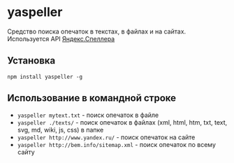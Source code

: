 yaspeller
=========
Средство поиска опечаток в текстах, в файлах и на сайтах.
Используется API [Яндекс.Спеллера](https://tech.yandex.ru/speller/doc/dg/concepts/About-docpage/)

## Установка
`npm install yaspeller -g`
  
## Использование в командной строке
+ `yaspeller mytext.txt` - поиск опечаток в файле
+ `yaspeller ./texts/` - поиск опечаток в файлах (xml, html, htm, txt, text, svg, md, wiki, js, css) в папке
+ `yaspeller http://www.yandex.ru/` - поиск опечаток на сайте
+ `yaspeller http://bem.info/sitemap.xml` - поиск опечаток по всему сайту

